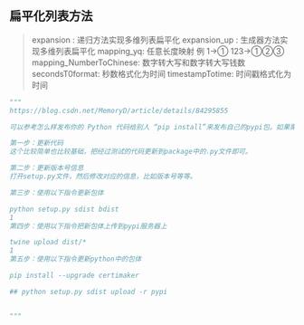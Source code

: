## 扁平化列表方法
>  expansion : 递归方法实现多维列表扁平化
>  expansion_up : 生成器方法实现多维列表扁平化
>  mapping_yq: 任意长度映射 例 1->① 123->①②③
>  mapping_NumberToChinese: 数字转大写和数字转大写钱数
>  secondsT0format: 秒数格式化为时间
>  timestampTotime: 时间戳格式化为时间




```python
"""   
https://blog.csdn.net/MemoryD/article/details/84295855

可以参考怎么样发布你的 Python 代码给别人 “pip install”来发布自己的pypi包。如果需要更新包的话，可以通过以下几个步骤完成。

第一步：更新代码
这个比较简单也比较基础，把经过测试的代码更新到package中的.py文件即可。

第二步：更新版本号信息
打开setup.py文件，然后修改对应的信息，比如版本号等等。

第三步：使用以下指令更新包体

python setup.py sdist bdist
1
第四步：使用以下指令把新包体上传到pypi服务器上

twine upload dist/*
1
第五步：使用以下指令更新python中的包体

pip install --upgrade certimaker

## python setup.py sdist upload -r pypi


"""
```